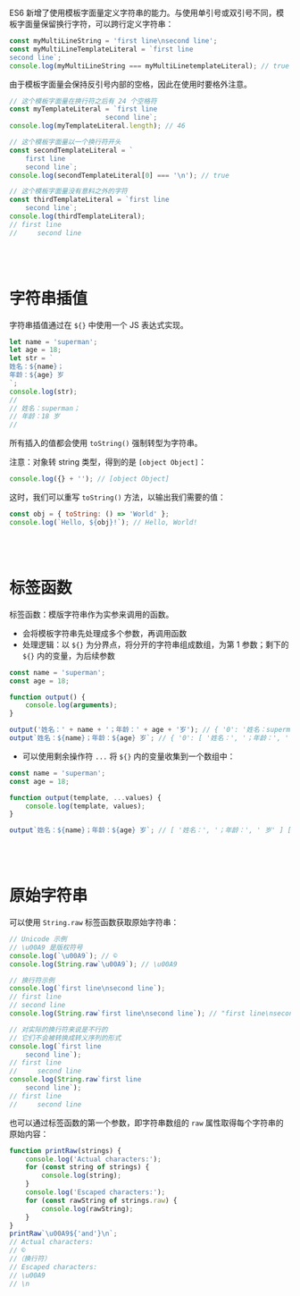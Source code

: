 <br>

ES6 新增了使用模板字面量定义字符串的能力。与使用单引号或双引号不同，模板字面量保留换行字符，可以跨行定义字符串：

```js
const myMultiLineString = 'first line\nsecond line';
const myMultiLineTemplateLiteral = `first line
second line`;
console.log(myMultiLineString === myMultiLinetemplateLiteral); // true
```

由于模板字面量会保持反引号内部的空格，因此在使用时要格外注意。

```js
// 这个模板字面量在换行符之后有 24 个空格符
const myTemplateLiteral = `first line
                        second line`;
console.log(myTemplateLiteral.length); // 46

// 这个模板字面量以一个换行符开头
const secondTemplateLiteral = `
    first line
    second line`;
console.log(secondTemplateLiteral[0] === '\n'); // true

// 这个模板字面量没有意料之外的字符
const thirdTemplateLiteral = `first line
    second line`;
console.log(thirdTemplateLiteral);
// first line
//     second line
```

<br><br>

# 字符串插值

字符串插值通过在 `${}` 中使用一个 JS 表达式实现。

```js
let name = 'superman';
let age = 18;
let str = `
姓名：${name}；
年龄：${age} 岁
`;
console.log(str);
//
// 姓名：superman；
// 年龄：18 岁
//
```

所有插入的值都会使用 `toString()` 强制转型为字符串。

注意：对象转 string 类型，得到的是 `[object Object]`：

```js
console.log({} + ''); // [object Object]
```

这时，我们可以重写 `toString()` 方法，以输出我们需要的值：

```js
const obj = { toString: () => 'World' };
console.log(`Hello, ${obj}!`); // Hello, World!
```

<br><br>

# 标签函数

标签函数：模版字符串作为实参来调用的函数。

-   会将模板字符串先处理成多个参数，再调用函数
-   处理逻辑：以 `${}` 为分界点，将分开的字符串组成数组，为第 1 参数；剩下的 `${}` 内的变量，为后续参数

```js
const name = 'superman';
const age = 18;

function output() {
    console.log(arguments);
}

output('姓名：' + name + '；年龄：' + age + '岁'); // { '0': '姓名：superman；年龄：18岁' }
output`姓名：${name}；年龄：${age} 岁`; // { '0': [ '姓名：', '；年龄：', ' 岁' ], '1': 'superman', '2': 18 }
```

-   可以使用剩余操作符 `...` 将 `${}` 内的变量收集到一个数组中：

```js
const name = 'superman';
const age = 18;

function output(template, ...values) {
    console.log(template, values);
}

output`姓名：${name}；年龄：${age} 岁`; // [ '姓名：', '；年龄：', ' 岁' ] [ 'superman', 18 ]
```

<br><br>

# 原始字符串

可以使用 `String.raw` 标签函数获取原始字符串：

```js
// Unicode 示例
// \u00A9 是版权符号
console.log(`\u00A9`); // ©
console.log(String.raw`\u00A9`); // \u00A9

// 换行符示例
console.log(`first line\nsecond line`);
// first line
// second line
console.log(String.raw`first line\nsecond line`); // "first line\nsecond line"

// 对实际的换行符来说是不行的
// 它们不会被转换成转义序列的形式
console.log(`first line
    second line`);
// first line
//     second line
console.log(String.raw`first line
    second line`);
// first line
//     second line
```

也可以通过标签函数的第一个参数，即字符串数组的 `raw` 属性取得每个字符串的原始内容：

```js
function printRaw(strings) {
    console.log('Actual characters:');
    for (const string of strings) {
        console.log(string);
    }
    console.log('Escaped characters:');
    for (const rawString of strings.raw) {
        console.log(rawString);
    }
}
printRaw`\u00A9${'and'}\n`;
// Actual characters:
// ©
//（换行符）
// Escaped characters:
// \u00A9
// \n
```

<br>
